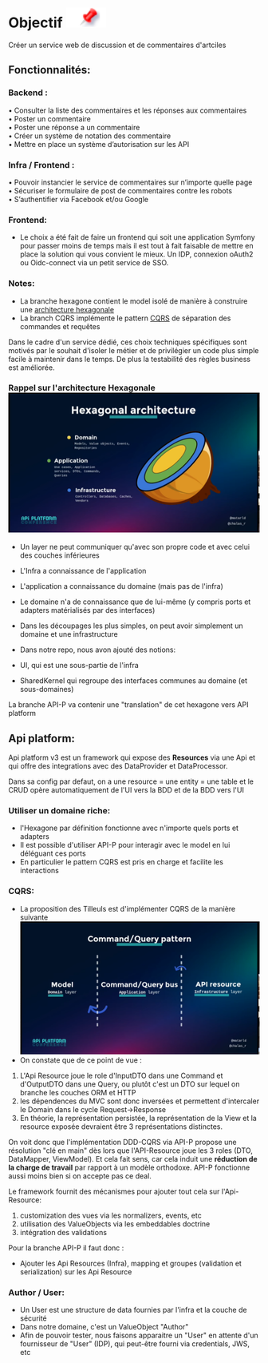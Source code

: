 # Objectif [![](https://raw.githubusercontent.com/aregtech/areg-sdk/master/docs/img/pin.svg)](#roadmap)

Créer un service web de discussion et de commentaires d'artciles

## Fonctionnalités:

### Backend :

• Consulter la liste des commentaires et les réponses aux commentaires\
• Poster un commentaire\
• Poster une réponse a un commentaire\
• Créer un système de notation des commentaire\
• Mettre en place un système d’autorisation sur les API

### Infra / Frontend :

• Pouvoir instancier le service de commentaires sur n’importe quelle page\
• Sécuriser le formulaire de post de commentaires contre les robots\
• S’authentifier via Facebook et/ou Google

### Frontend:
- Le choix a été fait de faire un frontend qui soit une application Symfony pour passer moins de temps
mais il est tout à fait faisable de mettre en place la solution qui vous convient le mieux. Un IDP, connexion
oAuth2 ou Oidc-connect via un petit service de SSO.

### Notes:

- La branche hexagone contient le model isolé de manière à construire une [architecture hexagonale](https://fr.wikipedia.org/wiki/Architecture_hexagonale)
- La branch CQRS implémente le pattern [CQRS](https://fr.wikipedia.org/wiki/S%C3%A9paration_commande-requ%C3%AAte) de séparation
des commandes et requêtes

Dans le cadre d'un service dédié, ces choix techniques spécifiques sont motivés par le souhait
d'isoler le métier et de privilégier un code plus simple facile à maintenir dans le temps.
De plus la testabilité des règles business est améliorée.

### Rappel sur l'architecture Hexagonale ![Hexa](./docs/hexa.png)

- Un layer ne peut communiquer qu'avec son propre code et avec celui des couches inférieures
- L'Infra a connaissance de l'application
- L'application a connaissance du domaine (mais pas de l'infra)
- Le domaine n'a de connaissance que de lui-même (y compris ports et adapters matérialisés
par des interfaces)

- Dans les découpages les plus simples, on peut avoir simplement un domaine et une infrastructure
- Dans notre repo, nous avon ajouté des notions:
- UI, qui est une sous-partie de l'infra
- SharedKernel qui regroupe des interfaces communes au domaine (et sous-domaines)

La branche API-P va contenir une "translation" de cet hexagone vers API platform

## Api platform:
Api platform v3 est un framework qui expose des **Resources** via une Api et qui offre
des integrations avec des DataProvider et DataProcessor. 

Dans sa config par defaut, on a une resource = une entity = une table et le CRUD opère automatiquement
de l'UI vers la BDD et de la BDD vers l'UI

### Utiliser un domaine riche:
- l'Hexagone par définition fonctionne avec n'importe quels ports et adapters
- Il est possible d'utiliser API-P pour interagir avec le model en lui déléguant ces ports
- En particulier le pattern CQRS est pris en charge et facilite les interactions

### CQRS:
- La proposition des Tilleuls est d'implémenter CQRS de la manière suivante ![CQRS schema](./docs/command_query.png)
- On constate que de ce point de vue :
1. L'Api Resource joue le role d'InputDTO dans une Command et d'OutputDTO dans une Query, ou plutôt
c'est un DTO sur lequel on branche les couches ORM et HTTP
2. les dépendences du MVC sont donc inversées et permettent d'intercaler le Domain dans le cycle Request->Response
3. En théorie, la représentation persistée, la représentation de la View et la resource exposée devraient être 3 
représentations distinctes.

On voit donc que l'implémentation DDD-CQRS via API-P propose une résolution "clé en main" dès lors que l'API-Resource
joue les 3 roles (DTO, DataMapper, ViewModel). Et cela fait sens, car cela induit une **réduction de la charge de travail**
par rapport à un modèle orthodoxe. API-P fonctionne aussi moins bien si on accepte pas ce deal.

Le framework fournit des mécanismes pour ajouter tout cela sur l'Api-Resource:
1. customization des vues via les normalizers, events, etc
2. utilisation des ValueObjects via les embeddables doctrine
3. intégration des validations

Pour la branche API-P il faut donc :
- Ajouter les Api Resources (Infra), mapping et groupes (validation et serialization) sur les Api Resource

### Author / User:
- Un User est une structure de data fournies par l'infra et la couche de sécurité
- Dans notre domaine, c'est un ValueObject "Author"
- Afin de pouvoir tester, nous faisons apparaitre un "User" en attente d'un fournisseur de "User" (IDP),
qui peut-être fourni via credentials, JWS, etc

